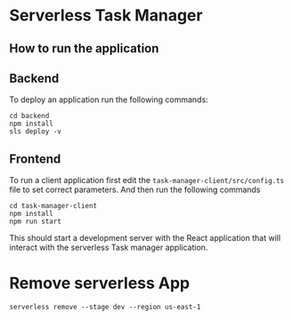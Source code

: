 # Serverless Task Manager


## How to run the application

## Backend

To deploy an application run the following commands:

```
cd backend
npm install
sls deploy -v
```

## Frontend

To run a client application first edit the `task-manager-client/src/config.ts` file to set correct parameters. And then run the following commands

```
cd task-manager-client
npm install
npm run start
```

This should start a development server with the React application that will interact with the serverless Task manager application.

# Remove serverless App

`serverless remove --stage dev --region us-east-1`
